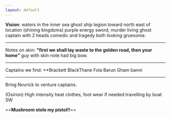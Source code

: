 ```yaml
---
layout: default
---
```

**Vision**: waters in the inner sea ghost ship legion toward north east of location (shining kingdoms) purple energy sword, murder living
ghost captain with 2 heads comedic and tragedy both looking gruesome.
******
Notes on skin: **"first we shall lay waste to the golden road, then your home"**
guy with skin note had big bow.
*****
Captains we find:
**Brackett
BlackThane
Fola Barun
Gham banni
*******

Bring Novrick to venture captains.

(Osirion)
High intensity heat clothes, foot wear if needed
travelling by boat SW 

==**Mushroom stole my pistol!!**==



